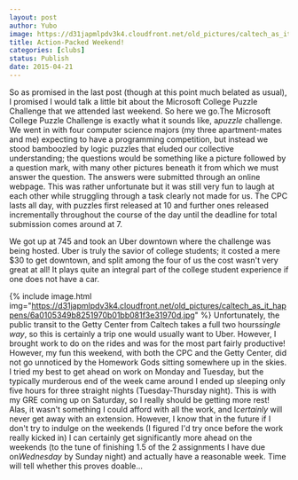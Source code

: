 ```yaml
---
layout: post
author: Yubo
image: https://d31japmlpdv3k4.cloudfront.net/old_pictures/caltech_as_it_happens/6a0105349b8251970b01b7c77b4428970b.jpg
title: Action-Packed Weekend! 
categories: [clubs]
status: Publish
date: 2015-04-21
---
```


So as promised in the last post (though at this point much belated as usual), I promised I would talk a little bit about the Microsoft College Puzzle Challenge that we attended last weekend. So here we go.The Microsoft College Puzzle Challenge is exactly what it sounds like, a*puzzle* challenge. We went in with four computer science majors (my three apartment-mates and me) expecting to have a programming competition, but instead we stood bamboozled by logic puzzles that eluded our collective understanding; the questions would be something like a picture followed by a question mark, with many other pictures beneath it from which we must answer the question. The answers were submitted through an online webpage. This was rather unfortunate but it was still very fun to laugh at each other while struggling through a task clearly not made for us. The CPC lasts all day, with puzzles first released at 10 and further ones released incrementally throughout the course of the day until the deadline for total submission comes around at 7.

We got up at 745 and took an Uber downtown where the challenge was being hosted. Uber is truly the savior of college students; it costed a mere $30 to get downtown, and split among the four of us the cost wasn't very great at all! It plays quite an integral part of the college student experience if one does not have a car.


{% include image.html img="https://d31japmlpdv3k4.cloudfront.net/old_pictures/caltech_as_it_happens/6a0105349b8251970b01bb081f3e31970d.jpg" %}
Unfortunately, the public transit to the Getty Center from Caltech takes a full two hours*single way*, so this is certainly a trip one would usually want to Uber. However, I brought work to do on the rides and was for the most part fairly productive!
However, my fun this weekend, with both the CPC and the Getty Center, did not go unnoticed by the Homework Gods sitting somewhere up in the skies. I tried my best to get ahead on work on Monday and Tuesday, but the typically murderous end of the week came around I ended up sleeping only five hours for three straight nights (Tuesday-Thursday night). This is with my GRE coming up on Saturday, so I really should be getting more rest! Alas, it wasn't something I could afford with all the work, and I*certainly* will never get away with an extension. However, I know that in the future if I don't try to indulge on the weekends (I figured I'd try once before the work really kicked in) I can certainly get significantly more ahead on the weekends (to the tune of finishing 1.5 of the 2 assignments I have due on*Wednesday* by Sunday night) and actually have a reasonable week. Time will tell whether this proves doable...

